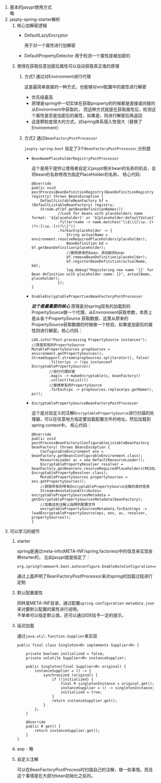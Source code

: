 1. 基本的jasypt使用方式  
   略
2. jaspty-spring-starter解析
   1. 核心加解密逻辑
      + DefaultLazyEncryptor
        
        用于对一个属性进行加解密
      + DefaultPropertyDetector
        用于检测一个属性是被加密的
   2. 使得在获取任意加密后属性可以自动获取真正值的原理
      1. 方式1 通过对Environment进行代理
      
         这是最简单直接的一种方式，也能够对xml配置中的属性进行解密
         + 优先级最高
         + 原理是spring中一切实体在获取property的时候都是直接或间接的从Environment中获取的，
         而这种方式就是在获取属性后，检测这个属性是否是加密后的属性，如果是，则进行解密后再返回
         + 这是颗粒度很大的方式，对spring体系侵入性很大（替换了Environment）
      2. 方式2 通过`BeanFactoryPostProcessor`
         
         `jaspty-spring-boot` 自定了3个`BeanFactoryPostProcessor`,分别是
         + `BeanNamePlaceholderRegistryPostProcessor`
           
           这个是用于提供让使用者自定义jasypt相关bean的名称的机会，会将bean的名称修改为指定PlaceHolder的名称，
           核心代码:
           ```
           @Override
           public void postProcessBeanDefinitionRegistry(BeanDefinitionRegistry registry) throws BeansException {
               DefaultListableBeanFactory bf = (DefaultListableBeanFactory) registry;
               Stream.of(bf.getBeanDefinitionNames())
                       //Look for beans with placeholders name format: '${placeholder}' or '${placeholder:defaultValue}'
                       .filter(name -> name.matches("\\$\\{[\\w.-]+(?>:[\\w.-]+)?\\}"))
                       .forEach(placeholder -> {
                           String actualName = environment.resolveRequiredPlaceholders(placeholder);
                           BeanDefinition bd = bf.getBeanDefinition(placeholder);
                           //删除原来的bean，添加新的bean
                           bf.removeBeanDefinition(placeholder);
                           bf.registerBeanDefinition(actualName, bd);
                           log.debug("Registering new name '{}' for Bean definition with placeholder name: {}", actualName, placeholder);
                       });
           }
           ```
         + `EnableEncryptablePropertiesBeanFactoryPostProcessor`
         
           ***这个是最重要的核心***
           原理是对spring现有的加载到的PropertySource做一个代理，从Environment获取参数，本质上是从各个PropertySource
           获取数据，这里从原来的PropertySource获取数据的时候做一个检验，如果是加密后的属性则进行解密。核心代码：
           ```
           LOG.info("Post-processing PropertySource instances");
           //获取现有的PropertySource
           MutablePropertySources propSources = environment.getPropertySources();
           StreamSupport.stream(propSources.spliterator(), false)
                   .filter(ps -> !(ps instanceof EncryptablePropertySource))
                   //进行代理封装
                   .map(s -> makeEncryptable(s, beanFactory))
                   .collect(toList())
                   //替换原有的PropertySource
                   .forEach(ps -> propSources.replace(ps.getName(), ps));
           ```
         + `EncryptablePropertySourceBeanFactoryPostProcessor`
           
           这个是对自定义的注解`EncryptablePropertySource`进行扫描的处理器，可以在任意地方指定要加载配置文件的地址，然后加载到spring context中。
           核心代码：
           ```
           @Override
           public void postProcessBeanFactory(ConfigurableListableBeanFactory beanFactory) throws BeansException {
               ConfigurableEnvironment env = beanFactory.getBean(ConfigurableEnvironment.class);
               ResourceLoader ac = new DefaultResourceLoader();
               EncryptablePropertyResolver resolver = beanFactory.getBean(env.resolveRequiredPlaceholders(RESOLVER_BEAN_PLACEHOLDER), EncryptablePropertyResolver.class);
               MutablePropertySources propertySources = env.getPropertySources();
               //获取所有的带有EncryptablePropertySource注解的类的信息
               Stream<AnnotationAttributes> encryptablePropertySourcesMetadata = getEncryptablePropertySourcesMetadata(beanFactory);
               //加载这些注解上指明的配置文件
               encryptablePropertySourcesMetadata.forEach(eps -> loadEncryptablePropertySource(eps, env, ac, resolver, propertySources));
           }
           ```
3. 可以学习的细节
   1. starter 
   
      spring是通过meta-info(META-INF/spring.factories)中的信息来实现各种starter的，
      比如jasypt就是指定了：
      ```
      org.springframework.boot.autoconfigure.EnableAutoConfiguration=com.ulisesbocchio.jasyptspringboot.JasyptSpringBootAutoConfiguration
      ```
      通过上面声明了BeanFactoryPostProcessor来对spring的加载过程进行定制
   2. 默认配置属性
   
      同样是META-INF目录，通过配置`spring-configuration-metadata.json`来对要默认配置的属性进行说明。  
      不单单可以指定默认值，还可以通过IDE给予一定的提示。
   3. 延迟加载
      
      通过`java.util.function.Supplier`来实现
      ```
      public final class Singleton<R> implements Supplier<R> {
      
          private boolean initialized = false;
          private volatile Supplier<R> instanceSupplier;
      
          public Singleton(final Supplier<R> original) {
              instanceSupplier = () -> {
                  synchronized (original) {
                      if (!initialized) {
                          final R singletonInstance = original.get();
                          instanceSupplier = () -> singletonInstance;
                          initialized = true;
                      }
                      return instanceSupplier.get();
                  }
              };
          }
      
          @Override
          public R get() {
              return instanceSupplier.get();
          }
      }
      ```
   4. aop - 略
   5. 自定义注解
      
      可以在BeanFactoryPostProcess时扫描自己的注解，做一些事情。而且这个事情是在大部分bean初始化之前的。
